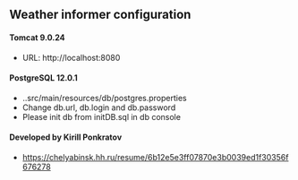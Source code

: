 ## Weather informer configuration
#### Tomcat 9.0.24
- URL: http://localhost:8080

#### PostgreSQL 12.0.1
- ..src/main/resources/db/postgres.properties
- Change db.url, db.login and db.password
- Please init db from initDB.sql in db console

#### Developed by Kirill Ponkratov
- https://chelyabinsk.hh.ru/resume/6b12e5e3ff07870e3b0039ed1f30356f676278

 